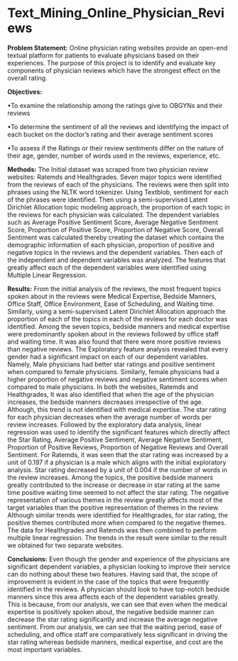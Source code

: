 # Text_Mining_Online_Physician_Reviews

**Problem Statement:** Online physician rating websites provide an open-end textual platform for patients to evaluate physicians based on their experiences. The purpose of this project is to identify and evaluate key components of physician reviews which have the strongest effect on the overall rating.

**Objectives:**

•To examine the relationship among the ratings give to OBGYNs and their reviews

•To determine the sentiment of all the reviews and identifying the impact of each bucket on the doctor’s rating and their average sentiment scores

•To assess if the Ratings or their review sentiments differ on the nature of their age, gender, number of words used in the reviews, experience, etc.

**Methods:**
The Initial dataset was scraped from two physician review websites: Ratemds and Healthgrades. Seven major topics were identified from the reviews of each of the physicians. The reviews were then split into phrases using the NLTK word tokenizer. Using Textblob, sentiment for each of the phrases were identified. Then using a semi-supervised Latent Dirichlet Allocation topic modeling approach, the proportion of each topic in the reviews for each physician was calculated. The dependent variables such as Average Positive Sentiment Score, Average Negative Sentiment Score, Proportion of Positive Score, Proportion of Negative Score, Overall Sentiment was calculated thereby creating the dataset which contains the demographic information of each physician, proportion of positive and negative topics in the reviews and the dependent variables. Then each of the independent and dependent variables was analyzed. The features that greatly affect each of the dependent variables were identified using Multiple Linear Regression. 

**Results:**
From the initial analysis of the reviews, the most frequent topics spoken about in the reviews were Medical Expertise, Bedside Manners, Office Staff, Office Environment, Ease of Scheduling, and Waiting time. Similarly, using a semi-supervised Latent Dirichlet Allocation approach the proportion of each of the topics in each of the reviews for each doctor was identified. Among the seven topics, bedside manners and medical expertise were predominantly spoken about in the reviews followed by office staff and waiting time. It was also found that there were more positive reviews than negative reviews. The Exploratory feature analysis revealed that every gender had a significant impact on each of our dependent variables. Namely, Male physicians had better star ratings and positive sentiment when compared to female physicians. Similarly, female physicians had a higher proportion of negative reviews and negative sentiment scores when compared to male physicians. In both the websites, Ratemds and Healthgrades, It was also identified that when the age of the physician increases, the bedside manners decreases irrespective of the age. Although, this trend is not identified with medical expertise. The star rating for each physician decreases when the average number of words per review increases. Followed by the exploratory data analysis, linear regression was used to identify the significant features which directly affect the Star Rating, Average Positive Sentiment, Average Negative Sentiment, Proportion of Positive Reviews, Proportion of Negative Reviews and Overall Sentiment. For Ratemds, it was seen that the star rating was increased by a unit of 0.197 if a physician is a male which aligns with the initial exploratory analysis. Star rating decreased by a unit of 0.004 if the number of words in the review increases. Among the topics, the positive bedside manners greatly contributed to the increase or decrease in star rating at the same time positive waiting time seemed to not affect the star rating. The negative representation of various themes in the review greatly affects most of the target variables than the positive representation of themes in the review. Although similar trends were identified for Healthgrades, for star rating, the positive themes contributed more when compared to the negative themes. The data for Healthgrades and Ratemds was then combined to perform multiple linear regression. The trends in the result were similar to the result we obtained for two separate websites. 

**Conclusions:**
Even though the gender and experience of the physicians are significant dependent variables, a physician looking to improve their service can do nothing about these two features. Having said that, the scope of improvement is evident in the case of the topics that were frequently identified in the reviews. A physician should look to have top-notch bedside manners since this area affects each of the dependent variables greatly. This is because, from our analysis, we can see that even when the medical expertise is positively spoken about, the negative bedside manner can decrease the star rating significantly and increase the average negative sentiment. From our analysis, we can see that the waiting period, ease of scheduling, and office staff are comparatively less significant in driving the star rating whereas bedside manners, medical expertise, and cost are the most important variables. 
